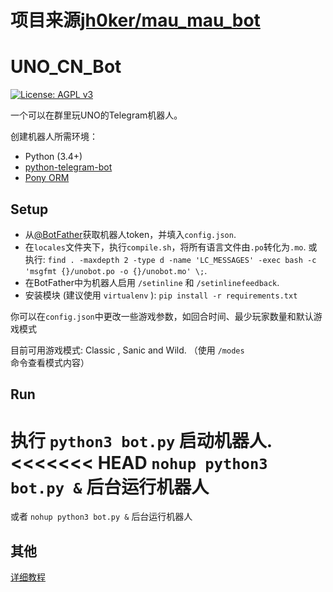 
 # 项目来源[jh0ker/mau_mau_bot](https://github.com/jh0ker/mau_mau_bot)
 
# UNO_CN_Bot

[![License: AGPL v3](https://img.shields.io/badge/License-AGPL%20v3-blue.svg)](./LICENSE)

一个可以在群里玩UNO的Telegram机器人。

创建机器人所需环境：

- Python (3.4+)
- [python-telegram-bot](https://github.com/python-telegram-bot/python-telegram-bot)
- [Pony ORM](https://ponyorm.com/)

## Setup

- 从[@BotFather](http://telegram.me/BotFather)获取机器人token，并填入`config.json`.
- 在`locales`文件夹下，执行`compile.sh`，将所有语言文件由`.po`转化为`.mo`.
  或执行: `find . -maxdepth 2 -type d -name 'LC_MESSAGES' -exec bash -c 'msgfmt {}/unobot.po -o {}/unobot.mo' \;`.
- 在BotFather中为机器人启用 `/setinline` 和 `/setinlinefeedback`.
- 安装模块 (建议使用 `virtualenv` ): `pip install -r requirements.txt`

你可以在`config.json`中更改一些游戏参数，如回合时间、最少玩家数量和默认游戏模式

目前可用游戏模式: Classic , Sanic and Wild. （使用 `/modes` 命令查看模式内容）

## Run
执行 `python3 bot.py` 启动机器人.
<<<<<<< HEAD
`nohup python3 bot.py &` 后台运行机器人
=======
或者 `nohup python3 bot.py &` 后台运行机器人

## 其他
[详细教程](https://github.com/Leozgu/UNO-BOT/wiki/%E8%AF%A6%E7%BB%86%E6%95%99%E7%A8%8B)
